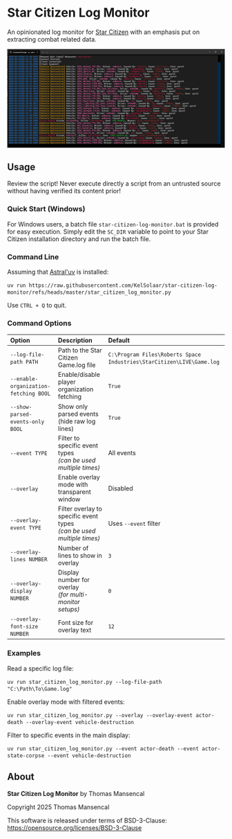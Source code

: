 # Star Citizen Log Monitor

An opinionated log monitor for [Star Citizen](https://robertsspaceindustries.com/)
with an emphasis put on extracting combat related data.

![Star Citizen Log Monitor](Star_Citizen_Log_Monitor.png)

## Usage

Review the script! Never execute directly a script from an untrusted source
without having verified its content prior!

### Quick Start (Windows)

For Windows users, a batch file `star-citizen-log-monitor.bat` is provided for easy execution. Simply edit the `SC_DIR` variable to point to your Star Citizen installation directory and run the batch file.

### Command Line

Assuming that [Astral'uv](https://docs.astral.sh/uv/getting-started/installation/) is installed:

```shell
uv run https://raw.githubusercontent.com/KelSolaar/star-citizen-log-monitor/refs/heads/master/star_citizen_log_monitor.py
```

Use `CTRL + Q` to quit.

### Command Options

| Option                                | Description                                                              | Default                                                               |
|:--------------------------------------|:-------------------------------------------------------------------------|:----------------------------------------------------------------------|
| `--log-file-path PATH`                | Path to the Star Citizen Game.log file                                   | `C:\Program Files\Roberts Space Industries\StarCitizen\LIVE\Game.log` |
| `--enable-organization-fetching BOOL` | Enable/disable player organization fetching                              | `True`                                                                |
| `--show-parsed-events-only BOOL`      | Show only parsed events (hide raw log lines)                             | `True`                                                                |
| `--event TYPE`                        | Filter to specific event types<br>*(can be used multiple times)*         | All events                                                            |
| `--overlay`                           | Enable overlay mode with transparent window                              | Disabled                                                              |
| `--overlay-event TYPE`                | Filter overlay to specific event types<br>*(can be used multiple times)* | Uses `--event` filter                                                 |
| `--overlay-lines NUMBER`              | Number of lines to show in overlay                                       | `3`                                                                   |
| `--overlay-display NUMBER`            | Display number for overlay<br>*(for multi-monitor setups)*               | `0`                                                                   |
| `--overlay-font-size NUMBER`          | Font size for overlay text                                               | `12`                                                                  |

### Examples

Read a specific log file:
```shell
uv run star_citizen_log_monitor.py --log-file-path "C:\Path\To\Game.log"
```

Enable overlay mode with filtered events:
```shell
uv run star_citizen_log_monitor.py --overlay --overlay-event actor-death --overlay-event vehicle-destruction
```

Filter to specific events in the main display:
```shell
uv run star_citizen_log_monitor.py --event actor-death --event actor-state-corpse --event vehicle-destruction
```

## About

**Star Citizen Log Monitor** by Thomas Mansencal

Copyright 2025 Thomas Mansencal

This software is released under terms of BSD-3-Clause: https://opensource.org/licenses/BSD-3-Clause
